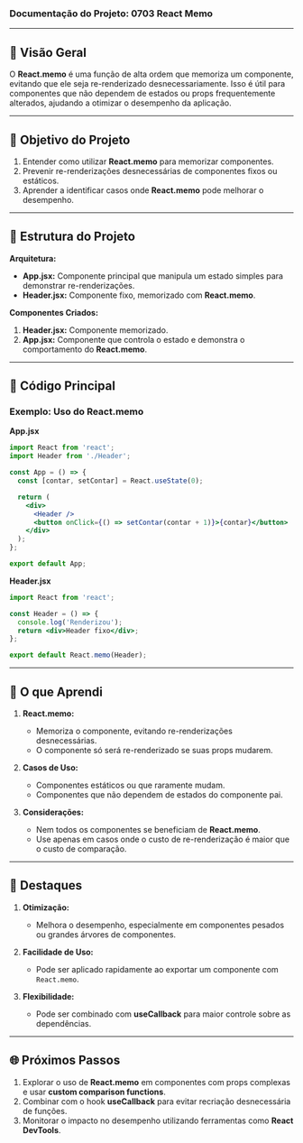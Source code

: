 ### Documentação do Projeto: **0703 React Memo**

---

## 📖 Visão Geral

O **React.memo** é uma função de alta ordem que memoriza um componente, evitando que ele seja re-renderizado desnecessariamente. Isso é útil para componentes que não dependem de estados ou props frequentemente alterados, ajudando a otimizar o desempenho da aplicação.

---

## 🎯 Objetivo do Projeto

1. Entender como utilizar **React.memo** para memorizar componentes.
2. Prevenir re-renderizações desnecessárias de componentes fixos ou estáticos.
3. Aprender a identificar casos onde **React.memo** pode melhorar o desempenho.

---

## 📄 Estrutura do Projeto

**Arquitetura:**
- **App.jsx:** Componente principal que manipula um estado simples para demonstrar re-renderizações.
- **Header.jsx:** Componente fixo, memorizado com **React.memo**.

**Componentes Criados:**
1. **Header.jsx:** Componente memorizado.
2. **App.jsx:** Componente que controla o estado e demonstra o comportamento do **React.memo**.

---

## 🔧 Código Principal

### **Exemplo: Uso do React.memo**

**App.jsx**

```jsx
import React from 'react';
import Header from './Header';

const App = () => {
  const [contar, setContar] = React.useState(0);

  return (
    <div>
      <Header />
      <button onClick={() => setContar(contar + 1)}>{contar}</button>
    </div>
  );
};

export default App;
```

**Header.jsx**

```jsx
import React from 'react';

const Header = () => {
  console.log('Renderizou');
  return <div>Header fixo</div>;
};

export default React.memo(Header);
```

---

## 🧠 O que Aprendi

1. **React.memo:**
   - Memoriza o componente, evitando re-renderizações desnecessárias.
   - O componente só será re-renderizado se suas props mudarem.

2. **Casos de Uso:**
   - Componentes estáticos ou que raramente mudam.
   - Componentes que não dependem de estados do componente pai.

3. **Considerações:**
   - Nem todos os componentes se beneficiam de **React.memo**.
   - Use apenas em casos onde o custo de re-renderização é maior que o custo de comparação.

---

## 🌟 Destaques

1. **Otimização:**
   - Melhora o desempenho, especialmente em componentes pesados ou grandes árvores de componentes.

2. **Facilidade de Uso:**
   - Pode ser aplicado rapidamente ao exportar um componente com `React.memo`.

3. **Flexibilidade:**
   - Pode ser combinado com **useCallback** para maior controle sobre as dependências.

---

## 🌐 Próximos Passos

1. Explorar o uso de **React.memo** em componentes com props complexas e usar **custom comparison functions**.
2. Combinar com o hook **useCallback** para evitar recriação desnecessária de funções.
3. Monitorar o impacto no desempenho utilizando ferramentas como **React DevTools**.